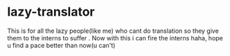 # lazy-translator
This is for all the lazy people(like me) who cant do translation so they give them to the interns to suffer . Now with this i can fire the interns haha, hope u find a pace better than now(u can't)
